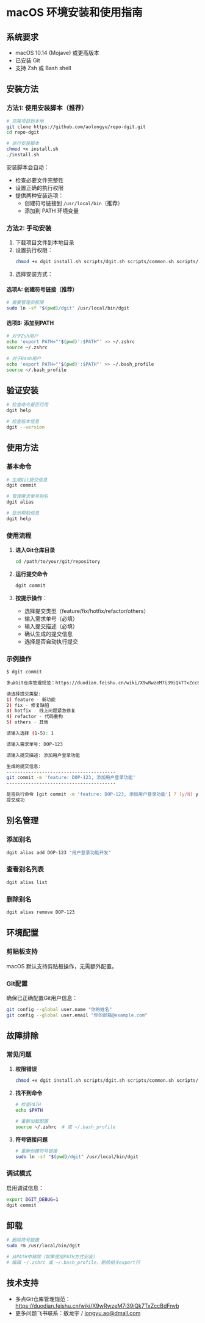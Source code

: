 # macOS 环境安装和使用指南

## 系统要求

- macOS 10.14 (Mojave) 或更高版本
- 已安装 Git
- 支持 Zsh 或 Bash shell

## 安装方法

### 方法1: 使用安装脚本（推荐）

```bash
# 克隆项目到本地
git clone https://github.com/aolongyu/repo-dgit.git
cd repo-dgit

# 运行安装脚本
chmod +x install.sh
./install.sh
```

安装脚本会自动：
- 检查必要文件完整性
- 设置正确的执行权限
- 提供两种安装选项：
  - 创建符号链接到 `/usr/local/bin`（推荐）
  - 添加到 PATH 环境变量

### 方法2: 手动安装

1. 下载项目文件到本地目录
2. 设置执行权限：
   ```bash
   chmod +x dgit install.sh scripts/dgit.sh scripts/common.sh scripts/alias_manager.sh
   ```
3. 选择安装方式：

#### 选项A: 创建符号链接（推荐）
```bash
# 需要管理员权限
sudo ln -sf "$(pwd)/dgit" /usr/local/bin/dgit
```

#### 选项B: 添加到PATH
```bash
# 对于Zsh用户
echo 'export PATH="'$(pwd)':$PATH"' >> ~/.zshrc
source ~/.zshrc

# 对于Bash用户
echo 'export PATH="'$(pwd)':$PATH"' >> ~/.bash_profile
source ~/.bash_profile
```

## 验证安装

```bash
# 检查命令是否可用
dgit help

# 检查版本信息
dgit --version
```

## 使用方法

### 基本命令

```bash
# 生成Git提交信息
dgit commit

# 管理需求单号别名
dgit alias

# 显示帮助信息
dgit help
```

### 使用流程

1. **进入Git仓库目录**
   ```bash
   cd /path/to/your/git/repository
   ```

2. **运行提交命令**
   ```bash
   dgit commit
   ```

3. **按提示操作**：
   - 选择提交类型（feature/fix/hotfix/refactor/others）
   - 输入需求单号（必填）
   - 输入提交描述（必填）
   - 确认生成的提交信息
   - 选择是否自动执行提交

### 示例操作

```bash
$ dgit commit

多点Git仓库管理规范：https://duodian.feishu.cn/wiki/X9wRwzeM7i39iQk7TxZccBdFnvb

请选择提交类型:
1) feature - 新功能
2) fix - 修复缺陷
3) hotfix - 线上问题紧急修复
4) refactor - 代码重构
5) others - 其他

请输入选择 (1-5): 1

请输入需求单号: DOP-123

请输入提交描述: 添加用户登录功能

生成的提交信息:
----------------------------------------
git commit -m 'feature: DOP-123, 添加用户登录功能'
----------------------------------------

是否执行命令 [git commit -m 'feature: DOP-123, 添加用户登录功能'] ? [y/N] y
提交成功
```

## 别名管理

### 添加别名
```bash
dgit alias add DOP-123 "用户登录功能开发"
```

### 查看别名列表
```bash
dgit alias list
```

### 删除别名
```bash
dgit alias remove DOP-123
```

## 环境配置

### 剪贴板支持
macOS 默认支持剪贴板操作，无需额外配置。

### Git配置
确保已正确配置Git用户信息：
```bash
git config --global user.name "你的姓名"
git config --global user.email "你的邮箱@example.com"
```

## 故障排除

### 常见问题

1. **权限错误**
   ```bash
   chmod +x dgit install.sh scripts/dgit.sh scripts/common.sh scripts/alias_manager.sh
   ```

2. **找不到命令**
   ```bash
   # 检查PATH
   echo $PATH
   
   # 重新加载配置
   source ~/.zshrc  # 或 ~/.bash_profile
   ```

3. **符号链接问题**
   ```bash
   # 重新创建符号链接
   sudo ln -sf "$(pwd)/dgit" /usr/local/bin/dgit
   ```

### 调试模式

启用调试信息：
```bash
export DGIT_DEBUG=1
dgit commit
```

## 卸载

```bash
# 删除符号链接
sudo rm /usr/local/bin/dgit

# 从PATH中移除（如果使用PATH方式安装）
# 编辑 ~/.zshrc 或 ~/.bash_profile，删除相关export行
```

## 技术支持

- 多点Git仓库管理规范：https://duodian.feishu.cn/wiki/X9wRwzeM7i39iQk7TxZccBdFnvb
- 更多问题飞书联系：敖龙宇 / longyu.ao@dmall.com 